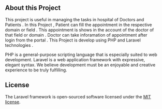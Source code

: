 ## About this Project 

This project is useful in managing the tasks in hospital of Doctors and Patients . In this Project , Patient can fill the appointment in the respective domain or field . This appointment is shows in the account of the doctor of that field or domain . Doctor can take inforamation of appointment after login from the portal .
This Project is develop using PHP and Laravel technologies . 

PHP is a general-purpose scripting language that is especially suited to web development.
Laravel is a web application framework with expressive, elegant syntax. We believe development must be an enjoyable and creative experience to be truly fulfilling.


## License

The Laravel framework is open-sourced software licensed under the [MIT license](https://opensource.org/licenses/MIT).
